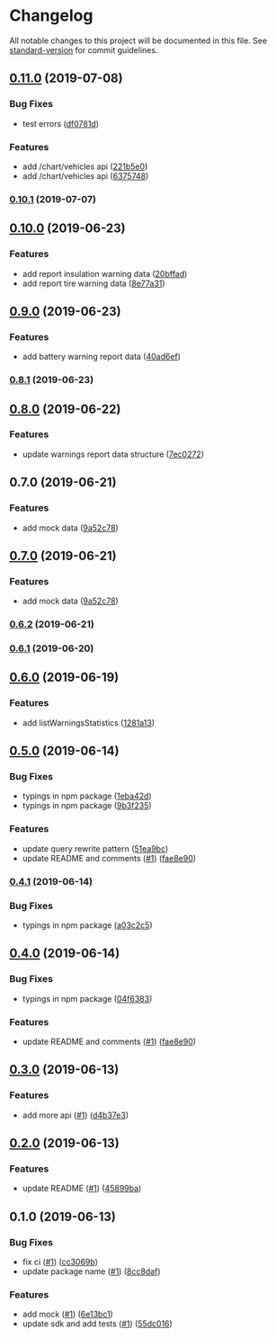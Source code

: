 # Changelog

All notable changes to this project will be documented in this file. See [standard-version](https://github.com/conventional-changelog/standard-version) for commit guidelines.

## [0.11.0](https://github.com/36node/bus-chart-sdk-js/compare/v0.10.1...v0.11.0) (2019-07-08)


### Bug Fixes

* test errors ([df0781d](https://github.com/36node/bus-chart-sdk-js/commit/df0781d))


### Features

* add /chart/vehicles api ([221b5e0](https://github.com/36node/bus-chart-sdk-js/commit/221b5e0))
* add /chart/vehicles api ([6375748](https://github.com/36node/bus-chart-sdk-js/commit/6375748))



### [0.10.1](https://github.com/36node/bus-chart-sdk-js/compare/v0.10.0...v0.10.1) (2019-07-07)



## [0.10.0](https://github.com/36node/bus-chart-sdk-js/compare/v0.9.0...v0.10.0) (2019-06-23)


### Features

* add report insulation warning data ([20bffad](https://github.com/36node/bus-chart-sdk-js/commit/20bffad))
* add report tire warning data ([8e77a31](https://github.com/36node/bus-chart-sdk-js/commit/8e77a31))



## [0.9.0](https://github.com/36node/bus-chart-sdk-js/compare/v0.8.1...v0.9.0) (2019-06-23)


### Features

* add battery warning report data ([40ad6ef](https://github.com/36node/bus-chart-sdk-js/commit/40ad6ef))



### [0.8.1](https://github.com/36node/bus-chart-sdk-js/compare/v0.8.0...v0.8.1) (2019-06-23)



## [0.8.0](https://github.com/36node/bus-chart-sdk-js/compare/v0.6.2...v0.8.0) (2019-06-22)


### Features

* update warnings report data structure ([7ec0272](https://github.com/36node/bus-chart-sdk-js/commit/7ec0272))



## 0.7.0 (2019-06-21)


### Features

* add mock data ([9a52c78](https://github.com/36node/bus-chart-sdk-js/commit/9a52c78))



## [0.7.0](https://github.com/36node/bus-chart-sdk-js/compare/v0.6.2...v0.7.0) (2019-06-21)


### Features

* add mock data ([9a52c78](https://github.com/36node/bus-chart-sdk-js/commit/9a52c78))



### [0.6.2](https://github.com/36node/bus-chart-sdk-js/compare/v0.6.1...v0.6.2) (2019-06-21)



### [0.6.1](https://github.com/36node/bus-chart-sdk-js/compare/v0.6.0...v0.6.1) (2019-06-20)



## [0.6.0](https://github.com/36node/bus-chart-sdk-js/compare/v0.5.0...v0.6.0) (2019-06-19)


### Features

* add listWarningsStatistics ([1281a13](https://github.com/36node/bus-chart-sdk-js/commit/1281a13))



## [0.5.0](https://github.com/36node/bus-chart-sdk-js/compare/v0.3.0...v0.5.0) (2019-06-14)


### Bug Fixes

* typings in npm package ([1eba42d](https://github.com/36node/bus-chart-sdk-js/commit/1eba42d))
* typings in npm package ([9b3f235](https://github.com/36node/bus-chart-sdk-js/commit/9b3f235))


### Features

* update query rewrite pattern ([51ea9bc](https://github.com/36node/bus-chart-sdk-js/commit/51ea9bc))
* update README and comments ([#1](https://github.com/36node/bus-chart-sdk-js/issues/1)) ([fae8e90](https://github.com/36node/bus-chart-sdk-js/commit/fae8e90))



### [0.4.1](https://github.com/36node/bus-chart-sdk-js/compare/v0.4.0...v0.4.1) (2019-06-14)


### Bug Fixes

* typings in npm package ([a03c2c5](https://github.com/36node/bus-chart-sdk-js/commit/a03c2c5))



## [0.4.0](https://github.com/36node/bus-chart-sdk-js/compare/v0.3.0...v0.4.0) (2019-06-14)


### Bug Fixes

* typings in npm package ([04f6383](https://github.com/36node/bus-chart-sdk-js/commit/04f6383))


### Features

* update README and comments ([#1](https://github.com/36node/bus-chart-sdk-js/issues/1)) ([fae8e90](https://github.com/36node/bus-chart-sdk-js/commit/fae8e90))



## [0.3.0](https://github.com/36node/bus-chart-sdk-js/compare/v0.2.0...v0.3.0) (2019-06-13)


### Features

* add more api ([#1](https://github.com/36node/bus-chart-sdk-js/issues/1)) ([d4b37e3](https://github.com/36node/bus-chart-sdk-js/commit/d4b37e3))



## [0.2.0](https://github.com/36node/bus-chart-sdk-js/compare/v0.1.0...v0.2.0) (2019-06-13)


### Features

* update README ([#1](https://github.com/36node/bus-chart-sdk-js/issues/1)) ([45899ba](https://github.com/36node/bus-chart-sdk-js/commit/45899ba))



## 0.1.0 (2019-06-13)


### Bug Fixes

* fix ci ([#1](https://github.com/36node/bus-chart-sdk-js/issues/1)) ([cc3069b](https://github.com/36node/bus-chart-sdk-js/commit/cc3069b))
* update package name ([#1](https://github.com/36node/bus-chart-sdk-js/issues/1)) ([8cc8daf](https://github.com/36node/bus-chart-sdk-js/commit/8cc8daf))


### Features

* add mock ([#1](https://github.com/36node/bus-chart-sdk-js/issues/1)) ([6e13bc1](https://github.com/36node/bus-chart-sdk-js/commit/6e13bc1))
* update sdk and add tests ([#1](https://github.com/36node/bus-chart-sdk-js/issues/1)) ([55dc016](https://github.com/36node/bus-chart-sdk-js/commit/55dc016))
